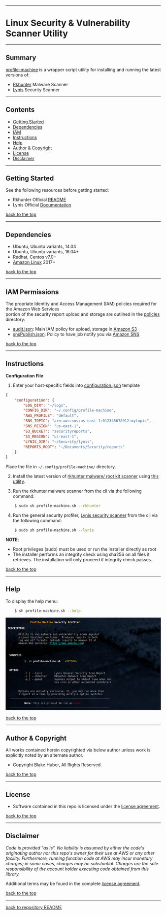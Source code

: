 <a name="top"></a>
* * *
# Linux Security & Vulnerability Scanner Utility
* * *
## Summary

[profile-machine](./profile-machine.sh) is a wrapper script utility for installing and running the latest versions of:

* [Rkhunter](https://en.wikipedia.org/wiki/Rkhunter) Malware Scanner
* [Lynis](https://github.com/CISOfy/lynis) Security Scanner

* * *

## Contents

* [Getting Started](#getting-started)
* [Dependencies](#dependencies)
* [IAM](#iam-permissions)
* [Instructions](#instructions)
* [Help](#help)
* [Author & Copyright](#author--copyright)
* [License](#license)
* [Disclaimer](#disclaimer)


* * *

## Getting Started

See the following resources before getting started:

* Rkhunter Official [README](https://sourceforge.net/p/rkhunter/rkh_code/ci/master/tree/files/README)
* Lynis Official [Documentation](https://cisofy.com/documentation/lynis)

[back to the top](#top)

* * *

## Dependencies

* Ubuntu, Ubuntu variants, 14.04
* Ubuntu, Ubuntu variants, 16.04+
* Redhat, Centos v7.0+
* [Amazon Linux](https://aws.amazon.com/amazon-linux-ami) 2017+

[back to the top](#top)

* * *

## IAM Permissions

The propriate Identity and Access Management (IAM) policies required for the Amazon Web Services  
portion of the security report upload and storage are outlined in the [policies](./policies) directory:

* [audit.json](./policies/audit.json): Main IAM policy for upload, storage in [Amazon S3](https://aws.amazon.com/s3)
* [snsPublish.json](./policies/snsPublish.json): Policy to have job notify you via [Amazon SNS](https://aws.amazon.com/sns)

[back to the top](#top)

* * *
## Instructions

**Configuration File**  
1. Enter your host-specific fields into [configuration.json](./config/configuration.json) template

```json
{
    "configuration": {
        "LOG_DIR": "~/logs",
        "CONFIG_DIR": "~/.config/profile-machine",
        "AWS_PROFILE": "default",
        "SNS_TOPIC": "arn:aws:sns:us-east-1:012345678912:mytopic",
        "SNS_REGION": "us-east-1",
        "S3_BUCKET": "securityreports",
        "S3_REGION": "us-east-1",
        "LYNIS_DIR": "~/Security/lynis",
        "REPORTS_ROOT": "~/Documents/Security/reports"
    }
}
```

Place the file in `~/.config/profile-machine/` directory.

2. Install the latest version of [rkhunter malware/ root kit scanner](https://en.wikipedia.org/wiki/Rkhunter) using [this utility](https://github.com/fstab50/gensec/tree/develop/rkhunter).

3. Run the rkhunter malware scanner from the cli via the following command:

```bash
    $ sudo sh profile-machine.sh --rkhunter
```

4. Run the general security profiler,  [Lynis security scanner](https://github.com/CISOfy/lynis) from the cli via the following command:

```bash
    $ sudo sh profile-machine.sh --lynis
```

**NOTE**:
* Root privileges (sudo) must be used or run the installer directly as root
* The installer performs an integrity check using sha256 on all files it
retrieves.  The installation will only proceed if integrity check passes.

[back to the top](#top)

* * *

## Help

To display the help menu:

```bash
    $ sh profile-machine.sh --help
```

[![help](./assets/help-menu.png)](https://rawgithub.com/fstab50/gensec/master/profile-machine/assets/help-menu.png)


[back to the top](#top)

* * *

## Author & Copyright

All works contained herein copyrighted via below author unless work is explicitly noted by an alternate author.

* Copyright Blake Huber, All Rights Reserved.

[back to the top](#top)

* * *

## License

* Software contained in this repo is licensed under the [license agreement](./LICENSE.md).

[back to the top](#top)

* * *

## Disclaimer

*Code is provided "as is". No liability is assumed by either the code's originating author nor this repo's owner for their use at AWS or any other facility. Furthermore, running function code at AWS may incur monetary charges; in some cases, charges may be substantial. Charges are the sole responsibility of the account holder executing code obtained from this library.*

Additional terms may be found in the complete [license agreement](./LICENSE.md).

[back to the top](#top)

* * *

[back to repository README](../README.md)
